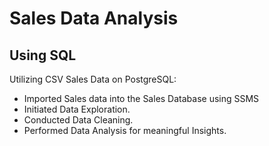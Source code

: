 # Sales Data Analysis
## Using SQL
Utilizing CSV Sales Data on PostgreSQL:

- Imported Sales data into the Sales Database using SSMS
- Initiated Data Exploration.
- Conducted Data Cleaning.
- Performed Data Analysis for meaningful Insights.